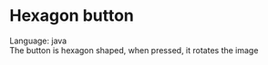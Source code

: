 # Hexagon button

Language: java<br>
The button is hexagon shaped, when pressed, it rotates the image
